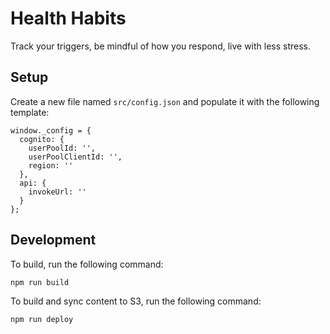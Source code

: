# Health Habits

Track your triggers, be mindful of how you respond, live with less stress.

## Setup

Create a new file named `src/config.json` and populate it with the following template:

```
window._config = {
  cognito: {
    userPoolId: '',
    userPoolClientId: '',
    region: ''
  },
  api: {
    invokeUrl: ''
  }
};
```

## Development

To build, run the following command:

```
npm run build
```

To build and sync content to S3, run the following command:

```
npm run deploy
```
